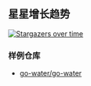 ## 星星增长趋势
[![Stargazers over time](https://starchart.cc/go-water/water.svg)](https://starchart.cc/go-water/water)

### 样例仓库
+ [go-water/go-water](https://github.com/go-water/go-water)